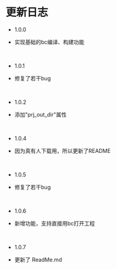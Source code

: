 # 更新日志

- 1.0.0

- 实现基础的bc编译、构建功能

<br>

- 1.0.1

- 修复了若干bug

<br>

- 1.0.2

- 添加"prj_out_dir"属性

<br>

- 1.0.4

- 因为真有人下载用，所以更新了README

<br>

- 1.0.5

- 修复了若干bug

<br>

- 1.0.6

- 新增功能，支持直接用bc打开工程

<br>

- 1.0.7

- 更新了 ReadMe.md